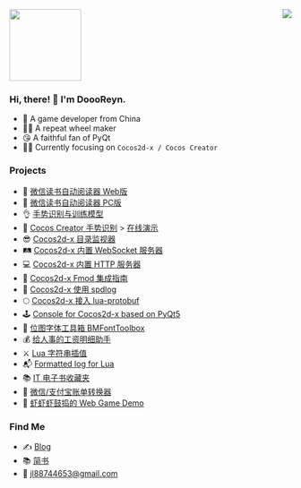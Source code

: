 <a style="float:center;">
  <img width="128px" src="https://user-images.githubusercontent.com/2780145/109505497-a8d97600-7ac2-11eb-9cfe-1e34b52a89ed.gif" />
  <img align="right" src="https://github-readme-stats.vercel.app/api?username=doooreyn&show_icons=true&hide_title=true&hide_border=true&count_private=true&include_all_commits=true&theme=vue" />
</a>

### Hi, there! 🤠 I'm DoooReyn.

-   🐼 A game developer from China
-   👷‍♂️ A repeat wheel maker
-   😘 A faithful fan of PyQt
-   🧙‍♂️ Currently focusing on `Cocos2d-x / Cocos Creator`

### Projects

-   📘 [微信读书自动阅读器 Web版](https://github.com/DoooReyn/WxRead-WebAutoReader) 
-   📗 [微信读书自动阅读器 PC版](https://github.com/DoooReyn/WxRead-PC-AutoReader)
-   👌 [手势识别与训练模型](https://wu57.cn/Game/gestures/)
-   🖕 [Cocos Creator 手势识别](https://github.com/DoooReyn/ccc-gesture-recognition) > [在线演示](https://wu57.cn/games/gesture/web-desktop/)
-   😎 [Cocos2d-x 目录监视器](https://github.com/DoooReyn/cocos2d-x-dir-monitor)
-   🛤️ [Cocos2d-x 内置 WebSocket 服务器](https://github.com/DoooReyn/cocos2d-x-lws)
-   💻 [Cocos2d-x 内置 HTTP 服务器](https://github.com/DoooReyn/cocos2d-x-lhs)
-   🎸 [Cocos2d-x Fmod 集成指南](https://github.com/DoooReyn/fmod-for-cocos2dx)
-   📓 [Cocos2d-x 使用 spdlog](https://github.com/DoooReyn/cocos2d-x-spdlog)
-   🌕 [Cocos2d-x 接入 lua-protobuf](https://github.com/DoooReyn/cocos2d-x-lua-protobuf)
-   🕹️ [Console for Cocos2d-x based on PyQt5](https://github.com/DoooReyn/Console)
-   🧰 [位图字体工具箱 BMFontToolbox](https://github.com/DoooReyn/BMFontToolbox)
-   💰 [给人事的工资明细助手](https://wu57.cn/Game/SalaryBook/)
-   ⚔️ [Lua 字符串插值](https://github.com/DoooReyn/lua-string-interpolate)
-   📬 [Formatted log for Lua](https://github.com/DoooReyn/lua_format_log)
-   📚 [IT 电子书收藏夹](https://github.com/DoooReyn/dbooks-links.git)
-   📒 [微信/支付宝账单转换器](https://github.com/DoooReyn/wechat-alipay-bill-converter)
-   👾 [虾虾虾鼓捣的 Web Game Demo](https://wu57.cn/Game/games/)

### Find Me

-   ✍️ [Blog](https://wu57.cn/)
-   📚 [简书](https://www.jianshu.com/u/5b3708fe7f63)
-   💌 jl88744653@gmail.com

